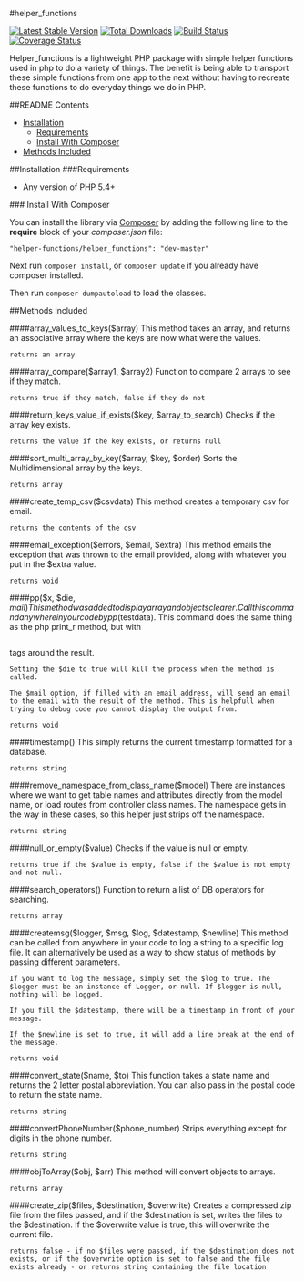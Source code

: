 #helper_functions

[![Latest Stable Version](https://poser.pugx.org/php/helper_functions/v/stable.png)](https://packagist.org/packages/php/helper_functions) [![Total Downloads](https://poser.pugx.org/php/helper_functions/downloads.png)](https://packagist.org/packages/php/helper_functions) [![Build Status](https://travis-ci.org/rjacobsen2012/helper_functions.svg?branch=master)](https://travis-ci.org/rjacobsen2012/helper_functions) [![Coverage Status](https://coveralls.io/repos/rjacobsen2012/helper_functions/badge.png)](https://coveralls.io/r/rjacobsen2012/helper_functions)

Helper_functions is a lightweight PHP package with simple helper functions used in php to do a variety of things. The benefit is being able to transport these simple functions from one app to the next without having to recreate these functions to do everyday things we do in PHP.

##README Contents

* [Installation](#install)
	* [Requirements](#requirements)
	* [Install With Composer](#install-composer)
* [Methods Included](#methods)

<a name="install"/>	
##Installation


<a name="requirements"/>
###Requirements

- Any version of PHP 5.4+

<a name="install-composer"/>
### Install With Composer

You can install the library via [Composer](http://getcomposer.org) by adding the following line to the **require** block of your *composer.json* file:

````
"helper-functions/helper_functions": "dev-master"
````

Next run `composer install`, or `composer update` if you already have composer installed.

Then run `composer dumpautoload` to load the classes.

<a name="methods">
##Methods Included

####array_values_to_keys($array)
	This method takes an array, and returns an associative array where the keys are now what were the values.

	returns an array

####array_compare($array1, $array2)
	Function to compare 2 arrays to see if they match.

	returns true if they match, false if they do not

####return_keys_value_if_exists($key, $array_to_search)
	Checks if the array key exists.

	returns the value if the key exists, or returns null

####sort_multi_array_by_key($array, $key, $order)
	Sorts the Multidimensional array by the keys.

	returns array

####create_temp_csv($csvdata)
	This method creates a temporary csv for email.

	returns the contents of the csv

####email_exception($errors, $email, $extra)
	This method emails the exception that was thrown to the email provided, along with whatever you put in the $extra value.

	returns void

####pp($x, $die, $mail)
	This method was added to display array and objects clearer. Call this command anywhere in your code by pp($testdata). This command does the same thing as the php print_r method, but with <pre></pre> tags around the result.
	
	Setting the $die to true will kill the process when the method is called.
	
	The $mail option, if filled with an email address, will send an email to the email with the result of the method. This is helpfull when trying to debug code you cannot display the output from.
	
	returns void

####timestamp()
	This simply returns the current timestamp formatted for a database.

	returns string

####remove_namespace_from_class_name($model)
	There are instances where we want to get table names and attributes directly from the model name, or load routes from controller class names. The namespace gets in the way in these cases, so this helper just strips off the namespace.

	returns string

####null_or_empty($value)
	Checks if the value is null or empty.

	returns true if the $value is empty, false if the $value is not empty and not null.

####search_operators()
	Function to return a list of DB operators for searching.

	returns array

####createmsg($logger, $msg, $log, $datestamp, $newline)
	This method can be called from anywhere in your code to log a string to a specific log file. It can alternatively be used as a way to show status of methods by passing different parameters.
	
	If you want to log the message, simply set the $log to true. The $logger must be an instance of Logger, or null. If $logger is null, nothing will be logged.
	
	If you fill the $datestamp, there will be a timestamp in front of your message.
	
	If the $newline is set to true, it will add a line break at the end of the message.

	returns void

####convert_state($name, $to)
	This function takes a state name and returns the 2 letter postal abbreviation. You can also pass in the postal code to return the state name.

	returns string

####convertPhoneNumber($phone_number)
	Strips everything except for digits in the phone number.

	returns string

####objToArray($obj, $arr)
	This method will convert objects to arrays.

	returns array

####create_zip($files, $destination, $overwrite)
	Creates a compressed zip file from the files passed, and if the $destination is set, writes the files to the $destination. If the $overwrite value is true, this will overwrite the current file.

	returns false - if no $files were passed, if the $destination does not exists, or if the $overwrite option is set to false and the file exists already - or returns string containing the file location